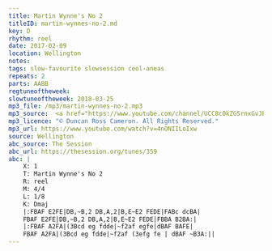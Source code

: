 ```yaml
---
title: Martin Wynne's No 2
titleID: martin-wynnes-no-2.md
key: D
rhythm: reel
date: 2017-02-09
location: Wellington
notes:
tags: slow-favourite slowsession ceol-aneas
repeats: 2 
parts: AABB 
regtuneoftheweek:
slowtuneoftheweek: 2018-03-25
mp3_file: /mp3/martin-wynnes-no-2.mp3
mp3_source:  <a href="https://www.youtube.com/channel/UCC8c0kZG5rnxGvJPwaYvBkg">Duncan Ross Cameron</a>
mp3_licence: "© Duncan Ross Cameron. All Rights Reserved."
mp3_url: https://www.youtube.com/watch?v=4nONIILoIxw
source: Wellington
abc_source: The Session
abc_url: https://thesession.org/tunes/359
abc: |
    X: 1
    T: Martin Wynne's No 2
    R: reel
    M: 4/4
    L: 1/8
    K: Dmaj
    |:FBAF E2FE|DB,~B,2 DB,A,2|B,E~E2 FEDE|FABc dcBA|
    FBAF E2FE|DB,~B,2 DB,A,2|B,E~E2 FEDE|FBBA B2BA:|
    |:FBAF A2FA|(3Bcd eg fdde|~f2af egfe|dBAF BAFE|
    FBAF A2FA|(3Bcd eg fdde|~f2af (3efg fe | dBAF ~B3A:||
---
```

